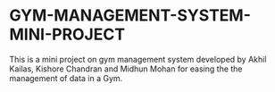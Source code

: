 # GYM-MANAGEMENT-SYSTEM-MINI-PROJECT

This is a mini project on gym management system developed by Akhil Kailas, Kishore Chandran and Midhun Mohan for easing the the management of data in a Gym. 

